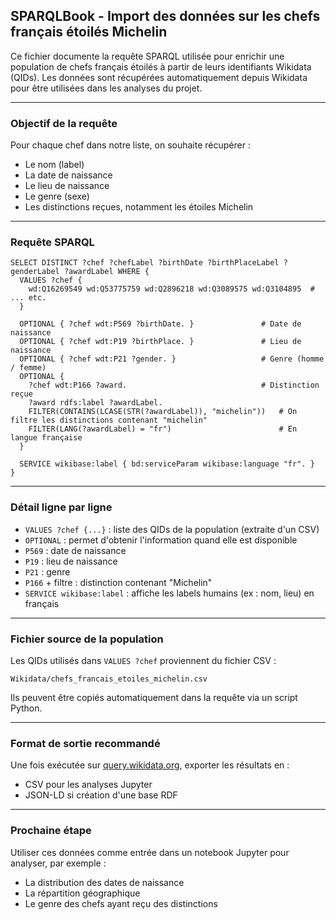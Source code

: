 ## SPARQLBook - Import des données sur les chefs français étoilés Michelin

Ce fichier documente la requête SPARQL utilisée pour enrichir une population de chefs français étoilés à partir de leurs identifiants Wikidata (QIDs). Les données sont récupérées automatiquement depuis Wikidata pour être utilisées dans les analyses du projet.

---

### Objectif de la requête

Pour chaque chef dans notre liste, on souhaite récupérer :
- Le nom (label)
- La date de naissance
- Le lieu de naissance
- Le genre (sexe)
- Les distinctions reçues, notamment les étoiles Michelin

---

### Requête SPARQL
```sparql
SELECT DISTINCT ?chef ?chefLabel ?birthDate ?birthPlaceLabel ?genderLabel ?awardLabel WHERE {
  VALUES ?chef {
    wd:Q16269549 wd:Q53775759 wd:Q2896218 wd:Q3089575 wd:Q3104895  # ... etc.
  }

  OPTIONAL { ?chef wdt:P569 ?birthDate. }               # Date de naissance
  OPTIONAL { ?chef wdt:P19 ?birthPlace. }               # Lieu de naissance
  OPTIONAL { ?chef wdt:P21 ?gender. }                   # Genre (homme / femme)
  OPTIONAL {
    ?chef wdt:P166 ?award.                              # Distinction reçue
    ?award rdfs:label ?awardLabel.
    FILTER(CONTAINS(LCASE(STR(?awardLabel)), "michelin"))   # On filtre les distinctions contenant "michelin"
    FILTER(LANG(?awardLabel) = "fr")                        # En langue française
  }

  SERVICE wikibase:label { bd:serviceParam wikibase:language "fr". }
}
```

---

### Détail ligne par ligne
- `VALUES ?chef {...}` : liste des QIDs de la population (extraite d'un CSV)
- `OPTIONAL` : permet d'obtenir l'information quand elle est disponible
- `P569` : date de naissance
- `P19` : lieu de naissance
- `P21` : genre
- `P166` + filtre : distinction contenant "Michelin"
- `SERVICE wikibase:label` : affiche les labels humains (ex : nom, lieu) en français

---

### Fichier source de la population
Les QIDs utilisés dans `VALUES ?chef` proviennent du fichier CSV :
```
Wikidata/chefs_francais_etoiles_michelin.csv
```

Ils peuvent être copiés automatiquement dans la requête via un script Python.

---

### Format de sortie recommandé
Une fois exécutée sur [query.wikidata.org](https://query.wikidata.org), exporter les résultats en :
- CSV pour les analyses Jupyter
- JSON-LD si création d'une base RDF

---

### Prochaine étape
Utiliser ces données comme entrée dans un notebook Jupyter pour analyser, par exemple :
- La distribution des dates de naissance
- La répartition géographique
- Le genre des chefs ayant reçu des distinctions

